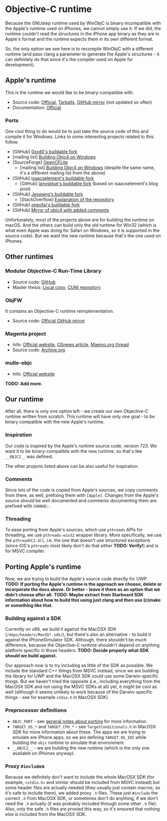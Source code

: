 # Objective-C runtime

Because the GNUstep runtime used by WinObjC is binary incompatible with the Apple's runtime used on iPhones, we cannot simply use it.
If we did, the runtime couldn't read the structures in the iPhone app binary as they are in Apple's format and the runtime expects them in its own different format.

So, the only option we see here is to recompile WinObjC with a different runtime (and pass clang a parameter to generate the Apple's structures - it can definitely do that since it's the compiler used on Apple for development).

## Apple's runtime

This is the runtime we would like to be binary-compatible with.

- Source code: [Official](https://opensource.apple.com/source/objc4/), [Tarballs](https://opensource.apple.com/tarballs/objc4/), [GitHub mirror](https://github.com/opensource-apple/objc4) (not updated so often)
- Documentation: [Official](https://developer.apple.com/documentation/objectivec/objective_c_runtime?language=objc)

### Ports

One cool thing to do would be to just take the source code of this and compile it for Windows.
Links to some interesting projects related to this follow.

- [GitHub] [0xxd0's buildable fork](https://github.com/0xxd0/objc4)
- [mailing list] [Building Objc4 on Windows](https://lists.apple.com/archives/darwin-dev/2009/Sep/msg00076.html)
- [SourceForge] [OpenCFLite](https://sourceforge.net/projects/opencflite/)
  - [mailing list] [Building Objc4 on Windows](https://lists.apple.com/archives/darwin-dev/2009/Nov/msg00045.html) (despite the same name, it's a different mailing list from the above)
- [GitHub] [isaacselement's buildable fork](https://github.com/isaacselement/objc4-706)
  - [GitHub] [lanvsblue's buildable fork](https://github.com/lanvsblue/objc4-706) (based on isaacselement's blog post)
- [GitHub] [Jeswang's buildable fork](https://github.com/Jeswang/objc4-532.2)
  - [StackOverflow] [Explanation of the repository](https://stackoverflow.com/questions/23469738/debugging-objc4-532-2-on-os-x-10-9)
- [GitHub] [oneofai's buildable fork](https://github.com/oneofai/objc4)
- [GitHub] [Mirror of objc4 with added comments](https://github.com/xuhong1105/objc4-680)

Unfortunately, most of the projects above are for building the runtime on macOS.
And the others can build only the old runtime for Win32 (which is what even Apple was doing for Safari on Windows, so it is supported in the source code).
But we want the new runtime because that's the one used on iPhones.

## Other runtimes

### Modular Objective-C Run-Time Library

- Source code: [GitHub](https://github.com/charlieMonroe/modular-objc-run-time)
- Master thesis: [Local copy](../res/modular-objc.pdf), [CUNI repository](https://is.cuni.cz/webapps/zzp/detail/116510/29583005/)

### ObjFW

It contains an Objective-C runtime reimplementation.

- Source code: [Official GitHub mirror](https://github.com/Midar/objfw)

### Magenta project

- Info: [Official website](http://crna.cc/cat/open-source), [OSnews article](http://www.osnews.com/story/26060/Magenta_implements_Darwin_BSD_on_top_of_the_Linux_kernel), [Maemo.org thread](https://talk.maemo.org/showthread.php?t=84803)
- Source code: [Archive.org](https://web.archive.org/web/20120625011212/http://crna.cc:80/magenta_source.html)

### mulle-objc

- Info: [Official website](https://mulle-objc.github.io/)

**TODO: Add more.**

## Our runtime

After all, there is only one option left - we create our own Objective-C runtime written from scratch.
This runtime will have only one goal - to be binary compatible with the new Apple's runtime.

### Inspiration

Our code is inspired by the Apple's runtime source code, version 723.
We want it to be binary-compatible with the new runtime, so that's like `__OBJC2__` was defined.

The other projects listed above can be also useful for inspiration.

### Comments

Since lots of the code is copied from Apple's sources, we copy comments from there, as well, prefixing them with `[Apple]`.
Changes from the Apple's source should be well documented and comments documenting them are prefixed with `CHANGE:`.

### Threading

To ease porting from Apple's sources, which use `pthreads` APIs for threading, we use `pthreads-win32` wrapper library.
More specifically, we use the `pthreadVC2.dll`, i.e. the one that doesn't use structured exceptions (since iOS's `pthreads` most likely don't do that either **TODO: Verify!**) and is for MSVC compiler.

## Porting Apple's runtime

Now, we are trying to build the Apple's source code directly for UWP.
**TODO: If porting the Apple's runtime is the approach we choose, delete or incorporate the docs above.
Or better - leave it there as an option that we didn't choose after all.**
**TODO: Maybe extract from Starboard SDK information about how to build this using just clang and then use (c)make or something like that.**

### Building against a SDK

Currently on x86, we build it against the MacOSX SDK (`/deps/headers/MacOS*.sdk/`), but there's also an alternative - to build it against the iPhoneSimulator SDK.
Although, there shouldn't be much difference, because the Objective-C runtime shouldn't depend on anything platform specific in those headers.
**TODO: Decide properly what SDK should we build against.**

Our approach now is to try including as little of the SDK as possible.
We include the standard C++ things from MSVC instead, since we are building the library for UWP and the MacOSX SDK could use some Darwin-specific things.
But we haven't tried the opposite (i.e., including everything from the MacOSX SDK and not using the MSVC SDKs at all) yet, it might be cool as well (although it seems unlikely to work because of the Darwin-specific things - see for example `stdio.h` in MacOSX SDK).

### Preprocessor definitions

- `OBJC_PORT` - see [general notes about porting](porting.md) for more information.
- `TARGET_OS_*` and `TARGET_CPU_*` - see `TargetConditionals.h` in MacOSX SDK for more information about these.
  The apps we are trying to emulate are iPhone apps, so we are defining `TARGET_OS_IOS` while building the `objc` runtime to simulate that environment.
- `__OBJC2__` - we are building the new runtime (which is the only one available on iPhones anyway).

### Proxy `#include`s

Because we definitely don't want to include the whole MacOSX SDK (for example, `<stdio.h>` and similar should be included from MSVC instead) but some header files are actually needed (they usually just contain macros, so it's safe to include them), we added proxy `.h` files.
These just `#include` the correct `.h` from MacOSX SDK, or sometimes don't do anything, if we don't need the `.h` actually (it was probably included through some other `.h` file).
Also, only the safe `.h` files are proxied this way, so it's ensured that nothing else is included from the MacOSX SDK.
